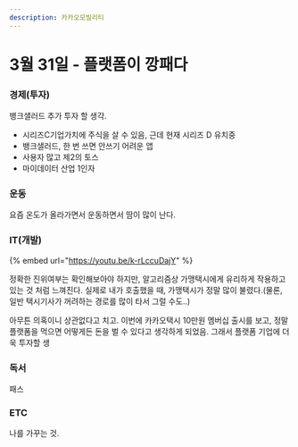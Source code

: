 ```yaml
---
description: 카카오모빌리티
---
```


# 3월 31일 - 플랫폼이 깡패다

### 경제\(투자\)

뱅크샐러드 추가 투자 할 생각. 

* 시리즈C기업가치에 주식을 살 수 있음, 근데 현재 시리즈 D 유치중
* 뱅크샐러드, 한 번 쓰면 안쓰기 어려운 앱
* 사용자 많고 제2의 토스
* 마이데이터 산업 1인자

### 운동

 요즘 온도가 올라가면서 운동하면서 땀이 많이 난다.

### IT\(개발\)

{% embed url="https://youtu.be/k-rLccuDajY" %}

정확한 진위여부는 확인해보아야 하지만, 알고리즘상 가맹택시에게 유리하게 작용하고 있는 것 처럼 느껴진다. 실제로 내가 호출했을 때, 가맹택시가 정말 많이 불렸다.\(물론, 일반 택시기사가 꺼려하는 경로를 많이 타서 그럴 수도..\)

아무튼 의혹이니 상관없다고 치고. 이번에 카카오택시 10만원 멤버십 출시를 보고, 정말 플랫폼을 먹으면 어떻게든 돈을 벌 수 있다고 생각하게 되었음. 그래서 플랫폼 기업에 더욱 투자할 생

### 독서

패스  

### ETC

 나를 가꾸는 것.  

